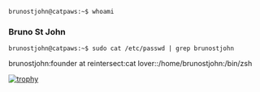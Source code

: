 `brunostjohn@catpaws:~$ whoami`

### Bruno St John

`brunostjohn@catpaws:~$ sudo cat /etc/passwd | grep brunostjohn`

brunostjohn:founder at reintersect:cat lover::/home/brunostjohn:/bin/zsh

[![trophy](https://github-profile-trophy.vercel.app/?username=brunostjohn&theme=nord&title=MultiLanguage,Commits,Followers,Repo)](https://github.com/brunostjohn/github-profile-trophy)
